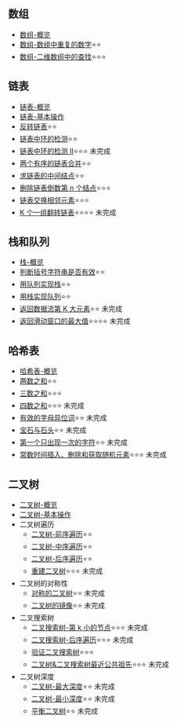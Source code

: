## 数组

- [数组-概览](./array/intro.md)
- [数组-数组中重复的数字](./array/findRepeatNumber.md)⭐⭐
- [数组-二维数组中的查找](./array/findNumberIn2DArray.md)⭐⭐⭐

## 链表

- [链表-概览](./linkedList/intro.md)
- [链表-基本操作](./linkedList/basicOperation.md)
- [反转链表](./linkedList/reverseList.md)⭐⭐
- [链表中环的检测](./linkedList/hasCycle.md)⭐⭐
- [链表中环的检测 II](./linkedList/detectCycle.md)⭐⭐⭐ 未完成
- [两个有序的链表合并](./linkedList/mergeTwoLists.md)⭐⭐
- [求链表的中间结点](./linkedList/middleNode.md)⭐⭐
- [删除链表倒数第 n 个结点](./linkedList/removeNthFromEnd.md)⭐⭐⭐
- [链表交换相邻元素](./linkedList/swapPairs.md)⭐⭐⭐
- [K 个一组翻转链表](./linkedList/reverseKGroup.md)⭐⭐⭐⭐ 未完成

## 栈和队列

- [栈-概览](./stackQueue/intro.md)
- [判断括号字符串是否有效](./stackQueue/isValid.md)⭐⭐
- [用队列实现栈](./stackQueue/myStack.md)⭐⭐
- [用栈实现队列](./stackQueue/myQueue.md)⭐⭐
- [返回数据流第 K 大元素](./stackQueue/kthLargest.md)⭐⭐ 未完成
- [返回滑动窗口的最大值](./stackQueue/maxSlidingWindow.md)⭐⭐⭐⭐ 未完成

## 哈希表

- [哈希表-概览](./hashTable/intro.md)
- [两数之和](./hashTable/twoSum.md)⭐⭐
- [三数之和](./hashTable/threeSum.md)⭐⭐⭐
- [四数之和](./hashTable/fourSum.md)⭐⭐⭐ 未完成
- [有效的字母异位词](./hashTable/isAnagram.md)⭐⭐ 未完成
- [宝石与石头](./hashTable/numJewelsInStones.md)⭐⭐ 未完成
- [第一个只出现一次的字符](./hashTable/firstUniqChar.md)⭐⭐ 未完成
- [常数时间插入、删除和获取随机元素](./hashTable/RandomizedSet.md)⭐⭐⭐ 未完成

## 二叉树

- [二叉树-概览](./binaryTree/intro.md)
- [二叉树-基本操作](./binaryTree/basicOperation.md)
- 二叉树遍历
  - [二叉树-前序遍历](./binaryTree/preOrder.md)⭐⭐
  - [二叉树-中序遍历](./binaryTree/inOrder.md)⭐⭐
  - [二叉树-后序遍历](./binaryTree/postOrder.md)⭐⭐
  - [重建二叉树](./binaryTree/build.md)⭐⭐⭐ 未完成
- 二叉树的对称性
  - [对称的二叉树](./binaryTree/symmetric.md)⭐⭐ 未完成
  - [二叉树的镜像](./binaryTree/mirror.md)⭐⭐ 未完成
- 二叉搜索树
  - [二叉搜索树-第 k 小的节点](./binaryTree/kthSmallest.md)⭐⭐⭐ 未完成
  - [二叉搜索树-后序遍历](./binaryTree/verifyPostorder.md)⭐⭐⭐ 未完成
  - [验证二叉搜索树](./binaryTree/isValidBST.md)⭐⭐⭐
  - [二叉树&二叉搜索树最近公共祖先](./binaryTree/lowestCommonAncestor.md)⭐⭐⭐ 未完成
- 二叉树深度
  - [二叉树-最大深度](./binaryTree/maxDepth.md)⭐⭐ 未完成
  - [二叉树-最小深度](./binaryTree/minDepth.md)⭐⭐ 未完成
  - [平衡二叉树](./binaryTree/isBalanced.md)⭐⭐ 未完成
